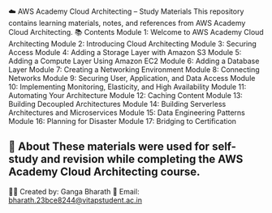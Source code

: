 ☁️ AWS Academy Cloud Architecting – Study Materials
This repository contains learning materials, notes, and references from AWS Academy Cloud Architecting.
📚 Contents
Module 1: Welcome to AWS Academy Cloud Architecting
Module 2: Introducing Cloud Architecting
Module 3: Securing Access
Module 4: Adding a Storage Layer with Amazon S3
Module 5: Adding a Compute Layer Using Amazon EC2
Module 6: Adding a Database Layer
Module 7: Creating a Networking Environment
Module 8: Connecting Networks
Module 9: Securing User, Application, and Data Access
Module 10: Implementing Monitoring, Elasticity, and High Availability
Module 11: Automating Your Architecture
Module 12: Caching Content
Module 13: Building Decoupled Architectures
Module 14: Building Serverless Architectures and Microservices
Module 15: Data Engineering Patterns
Module 16: Planning for Disaster
Module 17: Bridging to Certification

🧠 About
These materials were used for self-study and revision while completing the AWS Academy Cloud Architecting course.
---
🧑‍💻 Created by: Ganga Bharath
📧 Email: bharath.23bce8244@vitapstudent.ac.in
